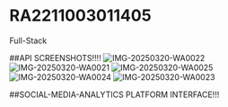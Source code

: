 # RA2211003011405
Full-Stack

##API SCREENSHOTS!!!!
![IMG-20250320-WA0022](https://github.com/user-attachments/assets/46affa60-1768-49e2-acec-3ee3bbbc351a)
![IMG-20250320-WA0021](https://github.com/user-attachments/assets/22df6012-e97f-49d6-8277-b7660e2ef16f)
![IMG-20250320-WA0025](https://github.com/user-attachments/assets/3011a6c7-7e2b-4cc1-b9ad-ed6ed97fad14)
![IMG-20250320-WA0024](https://github.com/user-attachments/assets/e599d857-39e4-4afe-8921-056a4a1c505e)
![IMG-20250320-WA0023](https://github.com/user-attachments/assets/6caac511-8647-4372-b24c-71ce435350d8)


##SOCIAL-MEDIA-ANALYTICS PLATFORM INTERFACE!!!
